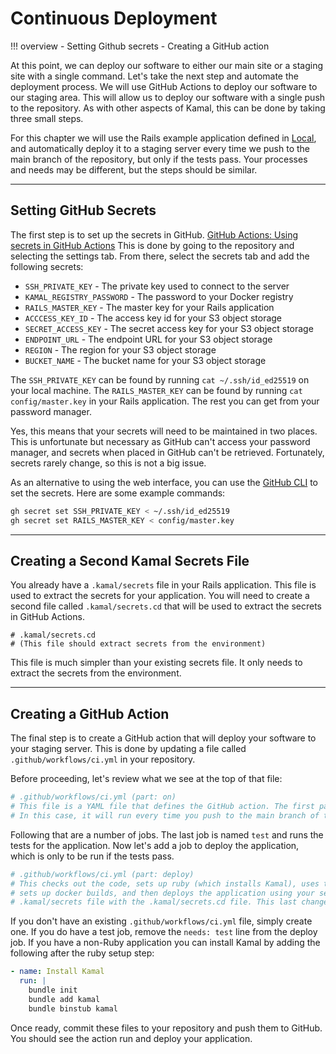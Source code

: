 # Continuous Deployment

!!! overview
    - Setting Github secrets
    - Creating a GitHub action

At this point, we can deploy our software to either our main site or a staging site with a single command. Let's take the next step and automate the deployment process. We will use GitHub Actions to deploy our software to our staging area. This will allow us to deploy our software with a single push to the repository.
As with other aspects of Kamal, this can be done by taking three small steps.

For this chapter we will use the Rails example application defined in [Local](Local.md), and automatically deploy it to a staging server every time we push to the main branch of the repository, but only if the tests pass.
Your processes and needs may be different, but the steps should be similar.

---

## Setting GitHub Secrets

The first step is to set up the secrets in GitHub.
[GitHub Actions: Using secrets in GitHub Actions](https://docs.github.com/en/actions/security-for-github-actions/security-guides/using-secrets-in-github-actions)
This is done by going to the repository and selecting the settings tab. From there, select the secrets tab and add the following secrets:

- `SSH_PRIVATE_KEY` - The private key used to connect to the server
- `KAMAL_REGISTRY_PASSWORD` - The password to your Docker registry
- `RAILS_MASTER_KEY` - The master key for your Rails application
- `ACCCESS_KEY_ID` - The access key id for your S3 object storage
- `SECRET_ACCESS_KEY` - The secret access key for your S3 object storage
- `ENDPOINT_URL` - The endpoint URL for your S3 object storage
- `REGION` - The region for your S3 object storage
- `BUCKET_NAME` - The bucket name for your S3 object storage

The `SSH_PRIVATE_KEY` can be found by running `cat ~/.ssh/id_ed25519` on your local machine.
The `RAILS_MASTER_KEY` can be found by running `cat config/master.key` in your Rails application. The rest you can get from your password manager.

Yes, this means that your secrets will need to be maintained in two places. This is unfortunate but necessary as GitHub can't access your password manager, and secrets when placed in GitHub can't be retrieved.
Fortunately, secrets rarely change, so this is not a big issue.

As an alternative to using the web interface, you can use the [GitHub CLI](https://github.com/cli/cli?tab=readme-ov-file#installation) to set the secrets. Here are some example commands:

```sh
gh secret set SSH_PRIVATE_KEY < ~/.ssh/id_ed25519
gh secret set RAILS_MASTER_KEY < config/master.key
```

---

## Creating a Second Kamal Secrets File

You already have a `.kamal/secrets` file in your Rails application. This file is used to extract the secrets for your application. You will need to create a second file called `.kamal/secrets.cd` that will be used to extract the secrets in GitHub Actions.

```shell
# .kamal/secrets.cd
# (This file should extract secrets from the environment)
```

This file is much simpler than your existing secrets file. It only needs to extract the secrets from the environment.

---

## Creating a GitHub Action

The final step is to create a GitHub action that will deploy your software to your staging server. This is done by updating a file called `.github/workflows/ci.yml` in your repository.

Before proceeding, let's review what we see at the top of that file:

```yaml
# .github/workflows/ci.yml (part: on)
# This file is a YAML file that defines the GitHub action. The first part of the file defines when the action should run.
# In this case, it will run every time you push to the main branch of the repository.
```

Following that are a number of jobs. The last job is named `test` and runs the tests for the application. Now let's add a job to deploy the application, which is only to be run if the tests pass.

```yaml
# .github/workflows/ci.yml (part: deploy)
# This checks out the code, sets up ruby (which installs Kamal), uses the ssh agent with your private key,
# sets up docker builds, and then deploys the application using your secrets and replacing the
# .kamal/secrets file with the .kamal/secrets.cd file. This last change is committed to git locally but never pushed to the repository.
```

If you don't have an existing `.github/workflows/ci.yml` file, simply create one. If you do have a test job, remove the `needs: test` line from the deploy job.
If you have a non-Ruby application you can install Kamal by adding the following after the ruby setup step:

```yaml
- name: Install Kamal
  run: |
    bundle init
    bundle add kamal
    bundle binstub kamal
```

Once ready, commit these files to your repository and push them to GitHub. You should see the action run and deploy your application.
